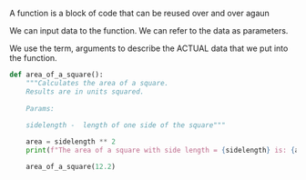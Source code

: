 A function is a block of code that can be reused over and over agaun

We can input data to the function. We can refer to the data as parameters.

We use the term, arguments to describe the ACTUAL data that we put into the function.

```python
def area_of_a_square():
	"""Calculates the area of a square.
	Results are in units squared.
	
	Params:
	
	sidelength -  length of one side of the square"""

	area = sidelength ** 2
	print(f"The area of a square with side length = {sidelength} is: {area} square units")

	area_of_a_square(12.2)
```